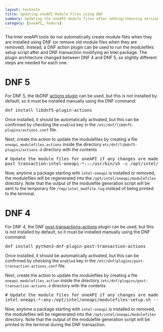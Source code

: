 ```yaml
---
layout: technote
title: Updating oneAPI Module Files using DNF
summary: Updating the oneAPI module files after adding/removing versions using DNF
category: [oneAPI, Fedora]
---
```


The Intel oneAPI tools do not automatically create module files when they are installed using DNF (or remove old module files when they are removed).
Instead, a DNF action plugin can be used to run the modulefiles setup script after and DNF transaction modifying an Intel package.
The plugin architecture changed between DNF 4 and DNF 5, so slightly different steps are needed for each one.

# DNF 5

For DNF 5, the libDNF [actions plugin](https://dnf5.readthedocs.io/en/latest/libdnf5_plugins/actions.8.html) can be used, but this is not installed by default, so it must be installed manually using the DNF command:
<div id="code-dnf5plugininstall" class="codeblock">
<pre>
dnf install libdnf5-plugin-actions
</pre>
</div>

Once installed, it should be automatically activated, but this can be confirmed by checking the `enabled` key in the `/etc/dnf/libdnf5-plugins/actions.conf` file.

Next, create the action to update the modulefiles by creating a file `oneapi_modulefiles.actions` inside the directory `etc/dnf/libdnf5-plugins/actions.d` directory with the contents
<div id="code-dnf5pluginconfig" class="codeblock">
<pre>
# Update the module files for oneAPI if any changes are made in the installation directory
post_transaction:intel-oneapi-*:::/usr/bin/sh -c /opt/intel/oneapi/modulefiles-setup.sh\ --force\ --output-dir=/opt/intel/oneapi/modulefiles\ >>/tmp/intel_modfile.log
</pre>
</div>

Now, anytime a package starting with `intel-oneapi` is installed or removed, the modulefiles will be regenerated into the `/opt/intel/oneapi/modulefiles` directory.
Note that the output of the modulefile generation script will be sent to the temporary file `/tmp/intel_modfile.log` instead of being printed to the terminal.

# DNF 4

For DNF 4, the DNF [post-transactions-actions](https://dnf-plugins-core.readthedocs.io/en/latest/post-transaction-actions.html) plugin can be used, but this is not installed by default, so it must be installed manually using the DNF command:
<div id="code-dnf4plugininstall" class="codeblock">
<pre>
dnf install python3-dnf-plugin-post-transaction-actions
</pre>
</div>

Once installed, it should be automatically activated, but this can be confirmed by checking the `enabled` key in the `/etc/dnf/plugins/post-transaction-actions.conf` file.

Next, create the action to update the modulefiles by creating a file `oneapi_modulefiles.action` inside the directory `/etc/dnf/plugins/post-transaction-actions.d` directory with the contents
<div id="code-dnf4pluginconfig" class="codeblock">
<pre>
# Update the module files for oneAPI if any changes are made in the installation directory
intel-oneapi-*:any:/opt/intel/oneapi/modulefiles-setup.sh --force --output-dir=/opt/intel/oneapi/modulefiles
</pre>
</div>

Now, anytime a package starting with `intel-oneapi` is installed or removed, the modulefiles will be regenerated into the `/opt/intel/oneapi/modulefiles` directory.
Note that the output of the modulefile generation script will be printed to the terminal during the DNF transaction.